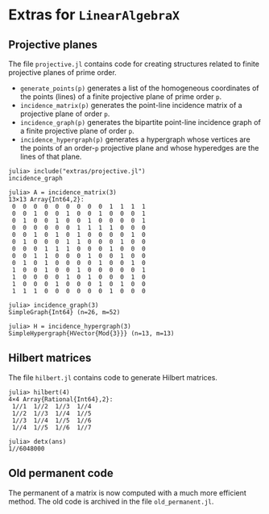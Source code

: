 # Extras for `LinearAlgebraX`

## Projective planes

The file `projective.jl` contains code for creating structures related 
to finite projective planes of prime order.

* `generate_points(p)` generates a list of the homogeneous coordinates of the 
points (lines) of a finite projective plane of prime order `p`.
* `incidence_matrix(p)` generates the point-line incidence matrix of a 
projective plane of order `p`.
* `incidence_graph(p)` generates the bipartite point-line incidence graph 
of a finite projective plane of order `p`.
* `incidence_hypergraph(p)` generates a hypergraph whose vertices are the 
points of an order-`p` projective plane and whose hyperedges are the lines 
of that plane. 
```
julia> include("extras/projective.jl")
incidence_graph

julia> A = incidence_matrix(3)
13×13 Array{Int64,2}:
 0  0  0  0  0  0  0  0  0  1  1  1  1
 0  0  1  0  0  1  0  0  1  0  0  0  1
 0  1  0  0  1  0  0  1  0  0  0  0  1
 0  0  0  0  0  0  1  1  1  1  0  0  0
 0  0  1  0  1  0  1  0  0  0  0  1  0
 0  1  0  0  0  1  1  0  0  0  1  0  0
 0  0  0  1  1  1  0  0  0  1  0  0  0
 0  0  1  1  0  0  0  1  0  0  1  0  0
 0  1  0  1  0  0  0  0  1  0  0  1  0
 1  0  0  1  0  0  1  0  0  0  0  0  1
 1  0  0  0  0  1  0  1  0  0  0  1  0
 1  0  0  0  1  0  0  0  1  0  1  0  0
 1  1  1  0  0  0  0  0  0  1  0  0  0
 
julia> incidence_graph(3)
SimpleGraph{Int64} (n=26, m=52)

julia> H = incidence_hypergraph(3)
SimpleHypergraph{HVector{Mod{3}}} (n=13, m=13)
 ```

## Hilbert matrices

The file `hilbert.jl` contains code to generate Hilbert matrices.
```
julia> hilbert(4)
4×4 Array{Rational{Int64},2}:
 1//1  1//2  1//3  1//4
 1//2  1//3  1//4  1//5
 1//3  1//4  1//5  1//6
 1//4  1//5  1//6  1//7

julia> detx(ans)
1//6048000
 ```

## Old permanent code

The permanent of a matrix is now computed with a much more efficient method. The old code
is archived in the file `old_permanent.jl`.